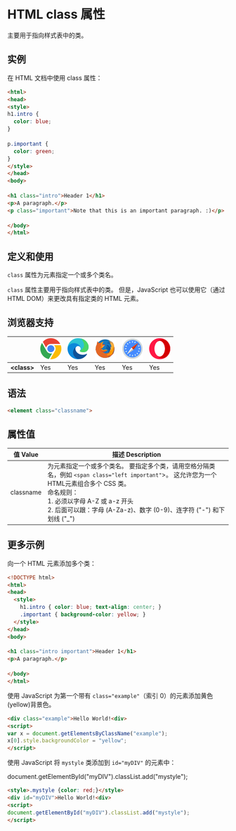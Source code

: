HTML class 属性
===

主要用于指向样式表中的类。

## 实例

在 HTML 文档中使用 class 属性：

```html idoc:preview:iframe
<html>
<head>
<style>
h1.intro {
  color: blue;
}

p.important {
  color: green;
}
</style>
</head>
<body>

<h1 class="intro">Header 1</h1>
<p>A paragraph.</p>
<p class="important">Note that this is an important paragraph. :)</p>

</body>
</html>
```

## 定义和使用

`class` 属性为元素指定一个或多个类名。

`class` 属性主要用于指向样式表中的类。 但是，JavaScript 也可以使用它（通过 HTML DOM）来更改具有指定类的 HTML 元素。

## 浏览器支持

| &nbsp; | ![chrome][1] | ![edge][2] | ![firefox][3] | ![safari][4] | ![opera][5] |
| ---- | ---- | ---- | ---- | ---- | ---- |
| __&lt;class&gt;__ | Yes | Yes | Yes | Yes | Yes |
<!--rehype:style=width: 100%; display: inline-table;-->

## 语法

```HTML
<element class="classname">
```

## 属性值

值 Value | 描述 Description
---- | ----
classname | 为元素指定一个或多个类名。 要指定多个类，请用空格分隔类名，例如 `<span class="left important"`>。 这允许您为一个 HTML元素组合多个 CSS 类。<br />命名规则：<br /> 1. 必须以字母 A-Z 或 a-z 开头<br />2. 后面可以跟：字母 (A-Za-z)、数字 (0-9)、连字符 ("-") 和下划线 ("_")
<!--rehype:style=width: 100%; display: inline-table;-->

## 更多示例

向一个 HTML 元素添加多个类：

```html idoc:preview:iframe
<!DOCTYPE html>
<html>
<head>
  <style>
    h1.intro { color: blue; text-align: center; }
    .important { background-color: yellow; }
  </style>
</head>
<body>

<h1 class="intro important">Header 1</h1>
<p>A paragraph.</p>

</body>
</html>
```

使用 JavaScript 为第一个带有 `class="example"`（索引 0）的元素添加黄色(yellow)背景色。

```html idoc:preview:iframe
<div class="example">Hello World!<div>
<script>
var x = document.getElementsByClassName("example");
x[0].style.backgroundColor = "yellow";
</script>
```

使用 JavaScript 将 `mystyle` 类添加到 `id="myDIV"` 的元素中：

document.getElementById("myDIV").classList.add("mystyle");

```html idoc:preview:iframe
<style>.mystyle {color: red;}</style>
<div id="myDIV">Hello World!<div>
<script>
document.getElementById("myDIV").classList.add("mystyle");
</script>
```

[1]: ../../assets/chrome.svg
[2]: ../../assets/edge.svg
[3]: ../../assets/firefox.svg
[4]: ../../assets/safari.svg
[5]: ../../assets/opera.svg